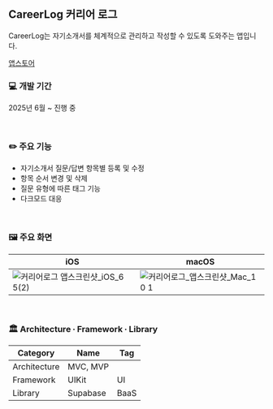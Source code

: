 ## CareerLog 커리어 로그
CareerLog는 자기소개서를 체계적으로 관리하고 작성할 수 있도록 도와주는 앱입니다.

[앱스토어](https://apps.apple.com/kr/app/%EC%BB%A4%EB%A6%AC%EC%96%B4-%EB%A1%9C%EA%B7%B8/id6748353450?mt=12)

### 💻 개발 기간

2025년 6월 ~ 진행 중

</br>

### ✏️ 주요 기능

- 자기소개서 질문/답변 항목별 등록 및 수정
- 항목 순서 변경 및 삭제
- 질문 유형에 따른 태그 기능
- 다크모드 대응

</br>

### 🖼️ 주요 화면

| iOS | macOS |
|--------|------------------|
| ![커리어로그 앱스크린샷_iOS_6 5(2)](https://github.com/user-attachments/assets/4a122a8a-3b33-462d-9cf7-2c473b94b806) | ![커리어로그_앱스크린샷_Mac_1 0 1](https://github.com/user-attachments/assets/1777bb77-2aad-49ba-bc4d-a8ebf2e2e9c9) | 

</br>

### 🏛️ Architecture ∙ Framework ∙ Library
    
| Category | Name | Tag |
| --- | --- | --- |
| Architecture | MVC, MVP |  |
| Framework | UIKit | UI |
| Library | Supabase | BaaS |

</br>
